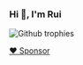 ### Hi 👋, I'm Rui

![Github trophies](https://github-profile-trophy.vercel.app/?username=ruiromano)

[:heart: Sponsor](https://github.com/sponsors/ruiromano)

<!--
**RuiRomano/ruiromano** is a ✨ _special_ ✨ repository because its `README.md` (this file) appears on your GitHub profile.

Here are some ideas to get you started:

- 🔭 I’m currently working on ...
- 🌱 I’m currently learning ...
- 👯 I’m looking to collaborate on ...
- 🤔 I’m looking for help with ...
- 💬 Ask me about ...
- 📫 How to reach me: ...
- 😄 Pronouns: ...
- ⚡ Fun fact: ...
-->
